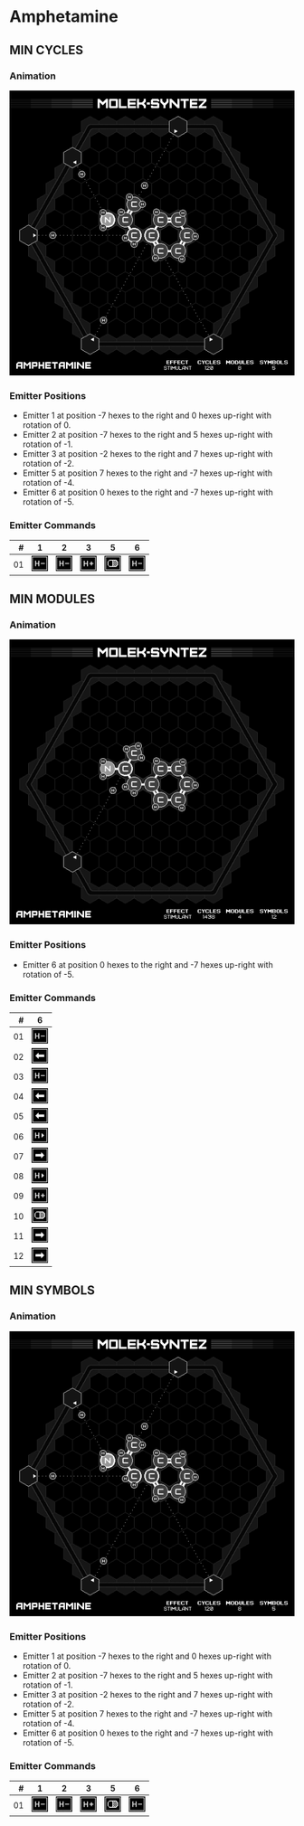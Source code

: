 # Amphetamine

## MIN CYCLES

### Animation

![Solution](./../gifs/04/MIN_CYCLES.gif)

### Emitter Positions

- Emitter 1 at position -7 hexes to the right and 0 hexes up-right with rotation of 0.
- Emitter 2 at position -7 hexes to the right and 5 hexes up-right with rotation of -1.
- Emitter 3 at position -2 hexes to the right and 7 hexes up-right with rotation of -2.
- Emitter 5 at position 7 hexes to the right and -7 hexes up-right with rotation of -4.
- Emitter 6 at position 0 hexes to the right and -7 hexes up-right with rotation of -5.

### Emitter Commands

|  # | 1                                                     | 2                                                     | 3                                               | 5                                                     | 6                                                     |
|---:|:-----------------------------------------------------:|:-----------------------------------------------------:|:-----------------------------------------------:|:-----------------------------------------------------:|:-----------------------------------------------------:|
| 01 | ![REMOVE_H_ATOM](./../instructions/REMOVE_H_ATOM.png) | ![REMOVE_H_ATOM](./../instructions/REMOVE_H_ATOM.png) | ![ADD_H_ATOM](./../instructions/ADD_H_ATOM.png) | ![OUTPUT_TARGET](./../instructions/OUTPUT_TARGET.png) | ![REMOVE_H_ATOM](./../instructions/REMOVE_H_ATOM.png) |

## MIN MODULES

### Animation

![Solution](./../gifs/04/MIN_MODULES.gif)

### Emitter Positions

- Emitter 6 at position 0 hexes to the right and -7 hexes up-right with rotation of -5.

### Emitter Commands

|  # | 6                                                                 |
|---:|:-----------------------------------------------------------------:|
| 01 | ![REMOVE_H_ATOM](./../instructions/REMOVE_H_ATOM.png)             |
| 02 | ![SLIDE_EMITTER_LEFT](./../instructions/SLIDE_EMITTER_LEFT.png)   |
| 03 | ![REMOVE_H_ATOM](./../instructions/REMOVE_H_ATOM.png)             |
| 04 | ![SLIDE_EMITTER_LEFT](./../instructions/SLIDE_EMITTER_LEFT.png)   |
| 05 | ![SLIDE_EMITTER_LEFT](./../instructions/SLIDE_EMITTER_LEFT.png)   |
| 06 | ![SHUNT_H_ATOM](./../instructions/SHUNT_H_ATOM.png)               |
| 07 | ![SLIDE_EMITTER_RIGHT](./../instructions/SLIDE_EMITTER_RIGHT.png) |
| 08 | ![SHUNT_H_ATOM](./../instructions/SHUNT_H_ATOM.png)               |
| 09 | ![ADD_H_ATOM](./../instructions/ADD_H_ATOM.png)                   |
| 10 | ![OUTPUT_TARGET](./../instructions/OUTPUT_TARGET.png)             |
| 11 | ![SLIDE_EMITTER_RIGHT](./../instructions/SLIDE_EMITTER_RIGHT.png) |
| 12 | ![SLIDE_EMITTER_RIGHT](./../instructions/SLIDE_EMITTER_RIGHT.png) |

## MIN SYMBOLS

### Animation

![Solution](./../gifs/04/MIN_SYMBOLS.gif)

### Emitter Positions

- Emitter 1 at position -7 hexes to the right and 0 hexes up-right with rotation of 0.
- Emitter 2 at position -7 hexes to the right and 5 hexes up-right with rotation of -1.
- Emitter 3 at position -2 hexes to the right and 7 hexes up-right with rotation of -2.
- Emitter 5 at position 7 hexes to the right and -7 hexes up-right with rotation of -4.
- Emitter 6 at position 0 hexes to the right and -7 hexes up-right with rotation of -5.

### Emitter Commands

|  # | 1                                                     | 2                                                     | 3                                               | 5                                                     | 6                                                     |
|---:|:-----------------------------------------------------:|:-----------------------------------------------------:|:-----------------------------------------------:|:-----------------------------------------------------:|:-----------------------------------------------------:|
| 01 | ![REMOVE_H_ATOM](./../instructions/REMOVE_H_ATOM.png) | ![REMOVE_H_ATOM](./../instructions/REMOVE_H_ATOM.png) | ![ADD_H_ATOM](./../instructions/ADD_H_ATOM.png) | ![OUTPUT_TARGET](./../instructions/OUTPUT_TARGET.png) | ![REMOVE_H_ATOM](./../instructions/REMOVE_H_ATOM.png) |

